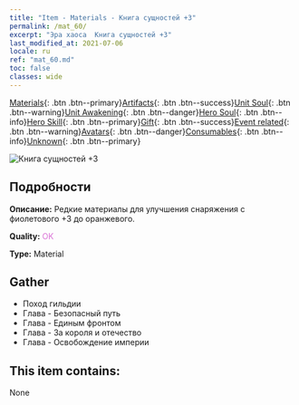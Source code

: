 ```yaml
---
title: "Item - Materials - Книга сущностей +3"
permalink: /mat_60/
excerpt: "Эра хаоса  Книга сущностей +3"
last_modified_at: 2021-07-06
locale: ru
ref: "mat_60.md"
toc: false
classes: wide
---
```

 [Materials](/ItemsRU/){: .btn .btn--primary}[Artifacts](/ItemsRU/Artifacts/){: .btn .btn--success}[Unit Soul](/ItemsRU/UnitSoul/){: .btn .btn--warning}[Unit Awakening](/ItemsRU/UnitAwakening/){: .btn .btn--danger}[Hero Soul](/ItemsRU/HeroSoul/){: .btn .btn--info}[Hero Skill](/ItemsRU/HeroSkill/){: .btn .btn--primary}[Gift](/ItemsRU/Gift/){: .btn .btn--success}[Event related](/ItemsRU/Events/){: .btn .btn--warning}[Avatars](/ItemsRU/Avatars/){: .btn .btn--danger}[Consumables](/ItemsRU/Consumables/){: .btn .btn--info}[Unknown](/ItemsRU/Unknown/){: .btn .btn--primary}

 ![Книга сущностей +3](/images/t/i_cailiao_hexin2.png)

## Подробности
 **Описание:** Редкие материалы для улучшения снаряжения c фиолетового +3 до оранжевого.

 **Quality:** <span style="color: #DA70D6">OK</span>

 **Type:** Material

## Gather

*    Поход гильдии 
*    Глава - Безопасный путь 
*    Глава - Единым фронтом 
*    Глава - За короля и отечество 
*    Глава - Освобождение империи 

## This item contains:

  None

